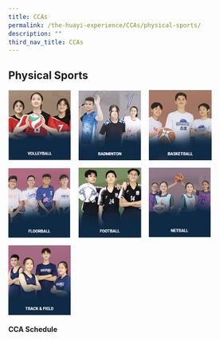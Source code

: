 ```yaml
---
title: CCAs
permalink: /the-huayi-experience/CCAs/physical-sports/
description: ""
third_nav_title: CCAs
---
```


## Physical Sports

<p><a href="https://www.ezhishi.net/CKPSebook2022/">
<img style="width:25%;margin-right:15px;" align=left src="/images/photo1669659458.jpeg">
</a></p>

<p><a href="https://www.ezhishi.net/CKPSebook2022/">
<img style="width:25%;margin-right:15px;" align=left src="/images/photo1669659466.jpeg">
</a></p>

<p><a href="https://www.ezhishi.net/CKPSebook2022/">
<img style="width:25%;margin-right:15px;" align=left src="/images/photo1669659474.jpeg">
</a></p> <br clear=left>

<p><a href="https://www.ezhishi.net/CKPSebook2022/">
<img style="width:25%;margin-right:15px;" align=left src="/images/photo1669659557.jpeg">
</a></p>

<p><a href="https://www.ezhishi.net/CKPSebook2022/">
<img style="width:25%;margin-right:15px;" align=left src="/images/photo1669659565.jpeg">
</a></p>

<p><a href="https://www.ezhishi.net/CKPSebook2022/">
<img style="width:25%;margin-right:15px;" align=left src="/images/photo1669659575.jpeg">
</a></p> <br clear=left>

<p><a href="https://www.ezhishi.net/CKPSebook2022/">
<img style="width:25%;margin-right:15px;" align=left src="/images/photo1669659682.jpeg">
</a></p> <br clear=left>

#### CCA Schedule

